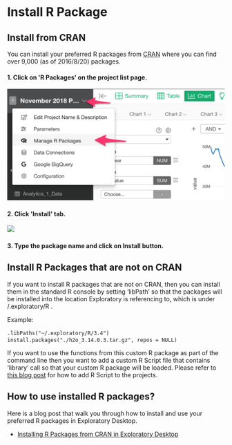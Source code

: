 # Install R Package

## Install from CRAN

You can install your preferred R packages from [CRAN](https://cran.r-project.org) where you can find over 9,000 (as of 2016/8/20) packages.

#### 1. Click on 'R Packages' on the project list page.

![](images/r_pkg_install3.png)

#### 2. Click 'Install' tab.

![](images/r_pkg_install2.png)

#### 3. Type the package name and click on Install button.


## Install R Packages that are not on CRAN

If you want to install R packages that are not on CRAN, then you can install them in the standard R console by setting ‘libPath’ so that the packages will be installed into the location Exploratory is referencing to, which is under <your home directory>/.exploratory/R .

Example:
```
.libPaths("~/.exploratory/R/3.4")
install.packages("./h2o_3.14.0.3.tar.gz", repos = NULL)
```

If you want to use the functions from this custom R package as part of the command line then you want to add a custom R Script file that contains ‘library’ call so that your custom R package will be loaded. Please refer to [this blog post](https://blog.exploratory.io/adding-custom-r-scripts-to-extend-exploratory-desktop-a054832b9562#.68ny44np1) for how to add R Script to the projects.


## How to use installed R packages?

Here is a blog post that walk you through how to install and use your preferred R packages in Exploratory Desktop.

* [Installing R Packages from CRAN in Exploratory Desktop](https://blog.exploratory.io/installing-r-packages-from-cran-in-exploratory-desktop-36eae50cffb0#.8oqk14mrj)
